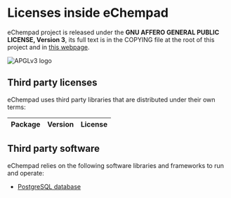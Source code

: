# Licenses inside eChempad

eChempad project is released under the **GNU AFFERO GENERAL PUBLIC LICENSE, Version 3**, its full text is in the COPYING file at the root of this project and in [this webpage](https://www.gnu.org/licenses/agpl-3.0.html).

![APGLv3 logo](https://www.gnu.org/graphics/agplv3-with-text-162x68.png "GNU AFFERO GENERAL PUBLIC LICENSE, Version 3")

## Third party licenses

eChempad uses third party libraries that are distributed under their own terms:

| **Package** | **Version** |  **License** |
|--|--|--|


## Third party software

eChempad relies on the following software libraries and frameworks to run and operate: 
   * [PostgreSQL database](https://www.postgresql.org/about/)


